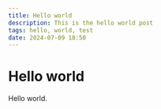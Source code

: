 ```yaml
---
title: Hello world
description: This is the hello world post
tags: hello, world, test
date: 2024-07-09 18:50
---
```


# Hello world

Hello world.